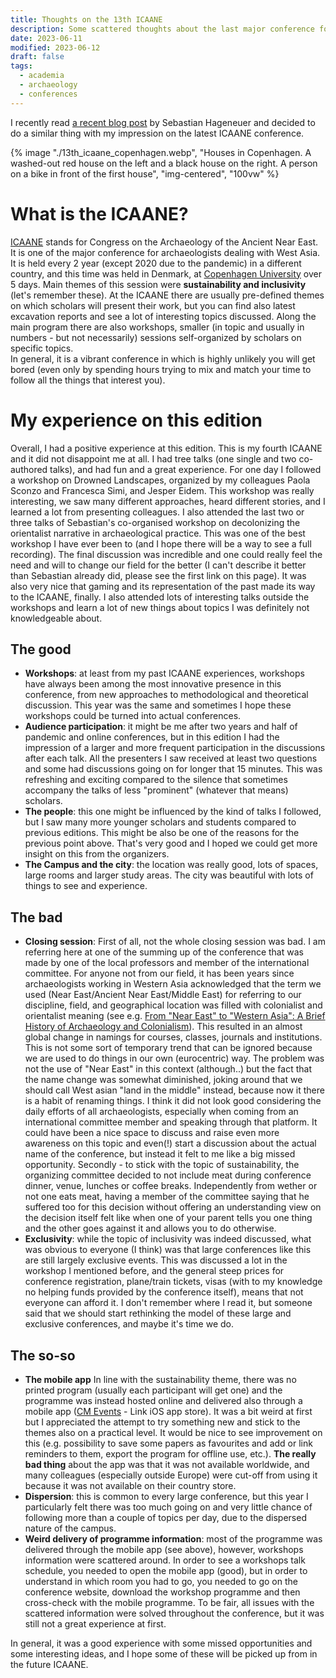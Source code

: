 ```yaml
---
title: Thoughts on the 13th ICAANE
description: Some scattered thoughts about the last major conference for west asian archaeologists.
date: 2023-06-11
modified: 2023-06-12
draft: false
tags:
  - academia
  - archaeology
  - conferences
---
```


I recently read [a recent blog post](https://itsmoreofacomment.com/2023/05/26/the-13th-icaane-in-copenhagen/) by Sebastian Hageneuer and decided to do a similar thing with my impression on the latest ICAANE conference.

{% image "./13th_icaane_copenhagen.webp", "Houses in Copenhagen. A washed-out red house on the left and a black house on the right. A person on a bike in front of the first house", "img-centered", "100vw" %}

# What is the ICAANE?

[ICAANE](http://www.icaane.net/) stands for Congress on the Archaeology of the Ancient Near East. It is one of the major conference for archaeologists dealing with West Asia. It is held every 2 year (except 2020 due to the pandemic) in a different country, and this time was held in Denmark, at [Copenhagen University](https://eventsignup.ku.dk/icaane13) over 5 days. Main themes of this session were **sustainability and inclusivity** (let's remember these). At the ICAANE there are usually pre-defined themes on which scholars will present their work, but you can find also latest excavation reports and see a lot of interesting topics discussed. Along the main program there are also workshops, smaller (in topic and usually in numbers - but not necessarily) sessions self-organized by scholars on specific topics.  
In general, it is a vibrant conference in which is highly unlikely you will get bored (even only by spending hours trying to mix and match your time to follow all the things that interest you).

# My experience on this edition

Overall, I had a positive experience at this edition. This is my fourth ICAANE and it did not disappoint me at all. I had tree talks (one single and two co-authored talks), and had fun and a great experience. For one day I followed a workshop on Drowned Landscapes, organized by my colleagues Paola Sconzo and Francesca Simi, and Jesper Eidem. This workshop was really interesting, we saw many different approaches, heard different stories, and I learned a lot from presenting colleagues. I also attended the last two or three talks of Sebastian's co-organised workshop on decolonizing the orientalist narrative in archaeological practice. This was one of the best workshop I have ever been to (and I hope there will be a way to see a full recording). The final discussion was incredible and one could really feel the need and will to change our field for the better (I can't describe it better than Sebastian already did, please see the first link on this page). It was also very nice that gaming and its representation of the past made its way to the ICAANE, finally. I also attended lots of interesting talks outside the workshops and learn a lot of new things about topics I was definitely not knowledgeable about.

## The good

- **Workshops**: at least from my past ICAANE experiences, workshops have always been among the most innovative presence in this conference, from new approaches to methodological and theoretical discussion. This year was the same and sometimes I hope these workshops could be turned into actual conferences.  
- **Audience participation**: it might be me after two years and half of pandemic and online conferences, but in this edition I had the impression of a larger and more frequent participation in the discussions after each talk. All the presenters I saw received at least two questions and some had discussions going on for longer that 15 minutes. This was refreshing and exciting compared to the silence that sometimes accompany the talks of less "prominent" (whatever that means) scholars.
- **The people**: this one might be influenced by the kind of talks I followed, but I saw many more younger scholars and students compared to previous editions. This might be also be one of the reasons for the previous point above. That's very good and I hoped we could get more insight on this from the organizers.
- **The Campus and the city**: the location was really good, lots of spaces, large rooms and larger study areas. The city was beautiful with lots of things to see and experience.

## The bad

- **Closing session**: First of all, not the whole closing session was bad. I am referring here at one of the summing up of the conference that was made by one of the local professors and member of the international committee. For anyone not from our field, it has been years since archaeologists working in Western Asia acknowledged that the term we used (Near East/Ancient Near East/Middle East) for referring to our discipline, field, and geographical location was filled with colonialist and orientalist meaning (see e.g. [From "Near East" to "Western Asia": A Brief History of Archaeology and Colonialism](https://web.archive.org/web/20230314180408/https://www.themorgan.org/blog/near-east-western-asia-brief-history-archaeology-and-colonialism)). This resulted in an almost global change in namings for courses, classes, journals and institutions. This is not some sort of temporary trend that can be ignored because we are used to do things in our own (eurocentric) way. The problem was not the use of "Near East" in this context (although..) but the fact that the name change was somewhat diminished, joking around that we should call West asian "land in the middle" instead, because now it there is a habit of renaming things. I think it did not look good considering the daily efforts of all archaeologists, especially when coming from an international committee member and speaking through that platform. It could have been a nice space to discuss and raise even more awareness on this topic and even(!) start a discussion about the actual name of the conference, but instead it felt to me like a big missed opportunity. Secondly - to stick with the topic of sustainability, the organizing committee decided to not include meat during conference dinner, venue, lunches or coffee breaks. Independently from wether or not one eats meat, having a member of the committee saying that he suffered too for this decision without offering an understanding view on the decision itself felt like when one of your parent tells you one thing and the other goes against it and allows you to do otherwise.
- **Exclusivity**: while the topic of inclusivity was indeed discussed, what was obvious to everyone (I think) was that large conferences like this are still largely exclusive events. This was discussed a lot in the workshop I mentioned before, and the general steep prices for conference registration, plane/train tickets, visas (with to my knowledge no helping funds provided by the conference itself), means that not everyone can afford it. I don't remember where I read it, but someone said that we should start rethinking the model of these large and exclusive conferences, and maybe it's time we do.

## The so-so

- **The mobile app** In line with the sustainability theme, there was no printed program (usually each participant will get one) and the programme was instead hosted online and delivered also through a mobile app ([CM Events](https://apps.apple.com/no/app/cm-events/id1182361904) - Link iOS app store). It was a bit weird at first but I appreciated the attempt to try something new and stick to the themes also on a practical level. It would be nice to see improvement on this (e.g. possibility to save some papers as favourites and add or link reminders to them, export the program for offline use, etc.). **The really bad thing** about the app was that it was not available worldwide, and many colleagues (especially outside Europe) were cut-off from using it because it was not available on their country store. 
- **Dispersion**: this is common to every large conference, but this year I particularly felt there was too much going on and very little chance of following more than a couple of topics per day, due to the dispersed nature of the campus.
- **Weird delivery of programme information**: most of the programme was delivered through the mobile app (see above), however, workshops information were scattered around. In order to see a workshops talk schedule, you needed to open the mobile app (good), but in order to understand in which room you had to go, you needed to go on the conference website, download the workshop programme and then cross-check with the mobile programme. To be fair, all issues with the scattered information were solved throughout the conference, but it was still not a great experience at first.

In general, it was a good experience with some missed opportunities and some interesting ideas, and I hope some of these will be picked up from in the future ICAANE.
